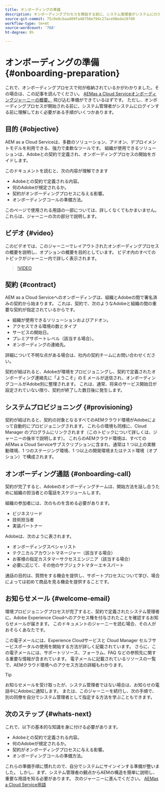 ```yaml
---
title: オンボーディングの準備
description: オンボーディングプロセスを開始する前に、システム管理者がシステムにログインする前に理解しておく必要がある手順がいくつかあります。
source-git-commit: 75c0e8cbaa409fa48750e794c27ace98eda107d0
workflow-type: tm+mt
source-wordcount: '768'
ht-degree: 0%

---
```



# オンボーディングの準備 {#onboarding-preparation}

これで、オンボーディングプロセスで何が格納されているかがわかりました。その場合は、この記事を読んでください。 [AEMas a Cloud Serviceオンボーディングジャーニーの概要、](overview.md) 飛び込む準備ができているはずです。 ただし、オンボーディングプロセスが開始される前に、システム管理者がシステムにログインする前に理解しておく必要がある手順がいくつかあります。

## 目的 {#objective}

AEM as a Cloud Serviceは、多数のソリューション、アドオン、デプロイメントモデルを利用できる、強力で柔軟なツールです。 組織が使用できるソリューションは、Adobeとの契約で定義され、オンボーディングプロセスの開始をガイドします。

このドキュメントを読むと、次の内容が理解できます

* Adobeとの契約で定義される内容。
* 何のAdobeが規定されるか。
* 契約がオンボーディングプロセスに与える影響。
* オンボーディングコールの準備方法。

このページで使用される用語の一部については、詳しくなくてもかまいません。 これらは、ジャーニーの次の部分で説明します。

## ビデオ {#video}

このビデオでは、このジャーニーでレイアウトされたオンボーディングプロセスの概要を説明し、オプションの概要を目的としています。 ビデオ内のすべてのトピックがジャーニー内で詳しく表示されます。

>[!VIDEO](https://video.tv.adobe.com/v/336959/?quality=12&learn=on)

## 契約 {#contract}

AEM as a Cloud Serviceへのオンボーディングは、組織とAdobeの間で署名済みの契約から始まります。 これは、契約で、次のようなAdobeと組織の間の重要な契約が指定されているからです。

* 組織が使用できるソリューションおよびアドオン。
* アクセスできる環境の数とタイプ
* サービスの開始日。
* プレミアサポートレベル（該当する場合）。
* オンボーディングの連絡先。

詳細について不明な点がある場合は、社内の契約チームにお問い合わせください。

契約が結ばれると、Adobeが環境をプロビジョニングし、契約で定義されたオンボーディング連絡先に「ようこそ」の E メールが送信され、オンボーディングコールがAdobe別に整理されます。 これは、通常、将来のサービス開始日が設定されていない限り、契約が終了した数日後に発生します。

## システムプロビジョニング {#provisioning}

契約が結ばれると、契約の対象となるすべてのAEMクラウド環境がAdobeによって自動的にプロビジョニングされます。 これらの環境も同様に、Cloud Manager のプログラムにリンクされます（このトピックについて詳しくは、ジャーニーの後半で説明します）。 これらのAEMクラウド環境は、すべてのAEMas a Cloud Serviceサブスクリプションに含まれ、通常は 1 つ以上の実稼動環境、1 つのステージング環境、1 つ以上の開発環境またはテスト環境（オプション）で構成されます。

## オンボーディング通話 {#onboarding-call}

契約が完了すると、Adobeのオンボーディングチームは、開始方法を話し合うために組織の担当者との電話をスケジュールします。

組織の参加者には、次のものを含める必要があります。

* ビジネスリード
* 技術担当者
* 実装パートナー

Adobeは、次のように表されます。

* オンボーディングスペシャリスト
* テクニカルアカウントマネージャー（該当する場合）
* お客様の指定カスタマーサクセスエンジニア（該当する場合）
* 必要に応じて、その他のサブジェクトマターエキスパート

通話の目的は、質問をする機会を提供し、サポートプロセスについて学び、場合によっては初めて商品を見る機会を提供することです。

## お知らせメール {#welcome-email}

環境プロビジョニングプロセスが完了すると、契約で定義されたシステム管理者に、Adobe Experience Cloudへのアクセス権を付与されたことを確認するお知らせメールが届きます。 このドキュメントのジャーニーを読む場合、その人がおそらくあなたです。

この電子メールには、Experience Cloudサービスと Cloud Manager セルフサービスポータルの使用を開始する方法が詳しく記載されています。 さらに、この電子メールには、サポートリソース、フォーラム、FAQ などの参照先に関する重要な情報が含まれています。 電子メールに記載されているリソースの一覧で、AEMクラウド環境へのアクセス方法の詳細もわかります。

>[!TIP]
>
>お知らせメールを受け取ったが、システム管理者ではない場合は、お知らせの電話中にAdobeに通知します。 または、このジャーニーを続行し、次の手順で、別の同僚を自分でシステム管理者として指定する方法を学ぶこともできます。

## 次のステップ {#whats-next}

これで、以下の基本的な知識を身に付ける必要があります。

* Adobeとの契約で定義される内容。
* 何のAdobeが規定されるか。
* 契約がオンボーディングプロセスに与える影響。
* オンボーディングコールの準備方法。

これらの準備手順に慣れたので、自分でシステムにサインインする準備が整いました。 しかし、まず、システム管理者の観点からAEMの構造を簡単に説明し、重要な用語を知る必要があります。 次のジャーニーに進んでください。 [AEMas a Cloud Service用語](terminology.md)
